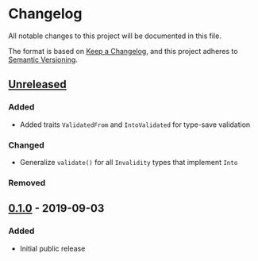 # Changelog

All notable changes to this project will be documented in this file.

The format is based on [Keep a Changelog](https://keepachangelog.com/en/1.1.0/),
and this project adheres to [Semantic Versioning](https://semver.org/spec/v2.0.0.html).

## [Unreleased]

### Added

- Added traits `ValidatedFrom` and `IntoValidated` for type-save validation

### Changed

- Generalize `validate()` for all `Invalidity` types that implement `Into`

### Removed

## [0.1.0] - 2019-09-03

### Added

- Initial public release

[Unreleased]: https://github.com/slowtec/semval/compare/v0.1.0...master
[0.1.0]: https://github.com/slowtec/semval/releases/v0.1.0
